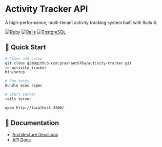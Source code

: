 # Activity Tracker API

A high-performance, multi-tenant activity tracking system built with Rails 8.

[![Ruby](https://img.shields.io/badge/Ruby-3.2.2-red.svg)](https://www.ruby-lang.org)
[![Rails](https://img.shields.io/badge/Rails-8.0.2-red.svg)](https://rubyonrails.org)
[![PostgreSQL](https://img.shields.io/badge/PostgreSQL-16-blue.svg)](https://www.postgresql.org)

## 🚀 Quick Start

```bash
# Clone and setup
git clone git@github.com:prashant676a/activity-tracker.git
cd activity_tracker
bin/setup

# Run tests
bundle exec rspec

# Start server
rails server

open http://localhost:3000/
```

## 📖 Documentation

- [Architecture Decisions](./ARCHITECTURE.md)
- [API Docs](./API_DOCS.md)
